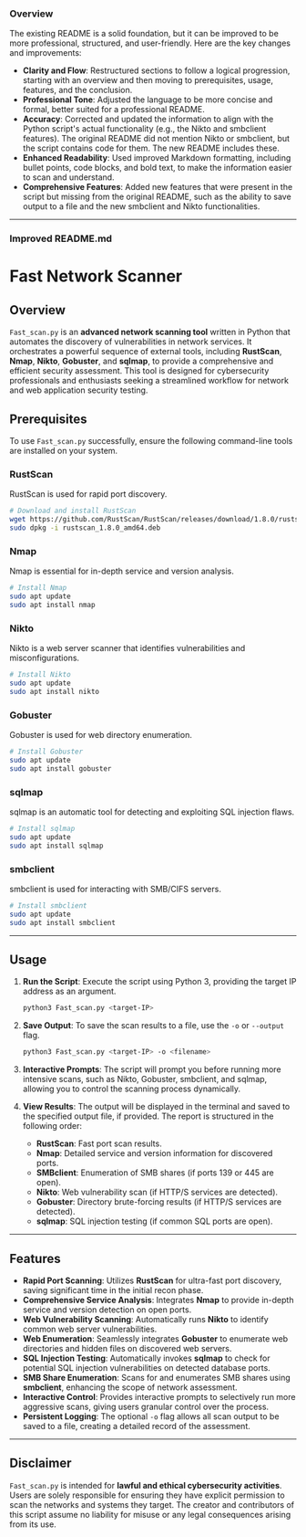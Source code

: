 ### Overview

The existing README is a solid foundation, but it can be improved to be more professional, structured, and user-friendly. Here are the key changes and improvements:

  * **Clarity and Flow**: Restructured sections to follow a logical progression, starting with an overview and then moving to prerequisites, usage, features, and the conclusion.
  * **Professional Tone**: Adjusted the language to be more concise and formal, better suited for a professional README.
  * **Accuracy**: Corrected and updated the information to align with the Python script's actual functionality (e.g., the Nikto and smbclient features). The original README did not mention Nikto or smbclient, but the script contains code for them. The new README includes these.
  * **Enhanced Readability**: Used improved Markdown formatting, including bullet points, code blocks, and bold text, to make the information easier to scan and understand.
  * **Comprehensive Features**: Added new features that were present in the script but missing from the original README, such as the ability to save output to a file and the new smbclient and Nikto functionalities.

-----

### Improved README.md

# Fast Network Scanner

## Overview

`Fast_scan.py` is an **advanced network scanning tool** written in Python that automates the discovery of vulnerabilities in network services. It orchestrates a powerful sequence of external tools, including **RustScan**, **Nmap**, **Nikto**, **Gobuster**, and **sqlmap**, to provide a comprehensive and efficient security assessment. This tool is designed for cybersecurity professionals and enthusiasts seeking a streamlined workflow for network and web application security testing.

## Prerequisites

To use `Fast_scan.py` successfully, ensure the following command-line tools are installed on your system.

### RustScan

RustScan is used for rapid port discovery.

```bash
# Download and install RustScan
wget https://github.com/RustScan/RustScan/releases/download/1.8.0/rustscan_1.8.0_amd64.deb
sudo dpkg -i rustscan_1.8.0_amd64.deb
```

### Nmap

Nmap is essential for in-depth service and version analysis.

```bash
# Install Nmap
sudo apt update
sudo apt install nmap
```

### Nikto

Nikto is a web server scanner that identifies vulnerabilities and misconfigurations.

```bash
# Install Nikto
sudo apt update
sudo apt install nikto
```

### Gobuster

Gobuster is used for web directory enumeration.

```bash
# Install Gobuster
sudo apt update
sudo apt install gobuster
```

### sqlmap

sqlmap is an automatic tool for detecting and exploiting SQL injection flaws.

```bash
# Install sqlmap
sudo apt update
sudo apt install sqlmap
```

### smbclient

smbclient is used for interacting with SMB/CIFS servers.

```bash
# Install smbclient
sudo apt update
sudo apt install smbclient
```

-----

## Usage

1.  **Run the Script**: Execute the script using Python 3, providing the target IP address as an argument.

    ```bash
    python3 Fast_scan.py <target-IP>
    ```

2.  **Save Output**: To save the scan results to a file, use the `-o` or `--output` flag.

    ```bash
    python3 Fast_scan.py <target-IP> -o <filename>
    ```

3.  **Interactive Prompts**: The script will prompt you before running more intensive scans, such as Nikto, Gobuster, smbclient, and sqlmap, allowing you to control the scanning process dynamically.

4.  **View Results**: The output will be displayed in the terminal and saved to the specified output file, if provided. The report is structured in the following order:

      * **RustScan**: Fast port scan results.
      * **Nmap**: Detailed service and version information for discovered ports.
      * **SMBclient**: Enumeration of SMB shares (if ports 139 or 445 are open).
      * **Nikto**: Web vulnerability scan (if HTTP/S services are detected).
      * **Gobuster**: Directory brute-forcing results (if HTTP/S services are detected).
      * **sqlmap**: SQL injection testing (if common SQL ports are open).

-----

## Features

  * **Rapid Port Scanning**: Utilizes **RustScan** for ultra-fast port discovery, saving significant time in the initial recon phase.
  * **Comprehensive Service Analysis**: Integrates **Nmap** to provide in-depth service and version detection on open ports.
  * **Web Vulnerability Scanning**: Automatically runs **Nikto** to identify common web server vulnerabilities.
  * **Web Enumeration**: Seamlessly integrates **Gobuster** to enumerate web directories and hidden files on discovered web servers.
  * **SQL Injection Testing**: Automatically invokes **sqlmap** to check for potential SQL injection vulnerabilities on detected database ports.
  * **SMB Share Enumeration**: Scans for and enumerates SMB shares using **smbclient**, enhancing the scope of network assessment.
  * **Interactive Control**: Provides interactive prompts to selectively run more aggressive scans, giving users granular control over the process.
  * **Persistent Logging**: The optional `-o` flag allows all scan output to be saved to a file, creating a detailed record of the assessment.

-----

## Disclaimer

`Fast_scan.py` is intended for **lawful and ethical cybersecurity activities**. Users are solely responsible for ensuring they have explicit permission to scan the networks and systems they target. The creator and contributors of this script assume no liability for misuse or any legal consequences arising from its use.
